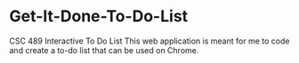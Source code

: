 # Get-It-Done-To-Do-List
CSC 489 Interactive To Do List
This web application is meant for me to code and create a to-do list that can be used on Chrome.
